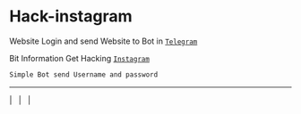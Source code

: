 # Hack-instagram
Website​ Login and send Website to Bot in [`Telegram`](telegram.org)

Bit Information Get Hacking [`Instagram`](www.instagram.com)
```bash
Simple Bot send Username and password

```

---------
|   |   |

